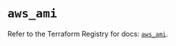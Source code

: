 # `aws_ami`

Refer to the Terraform Registry for docs: [`aws_ami`](https://registry.terraform.io/providers/hashicorp/aws/5.93.0/docs/resources/ami).
